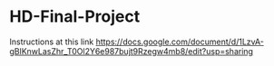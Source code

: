 # HD-Final-Project
Instructions at this link
https://docs.google.com/document/d/1LzvA-gBlKnwLasZhr_T0Ol2Y6e987bujt9Rzegw4mb8/edit?usp=sharing
